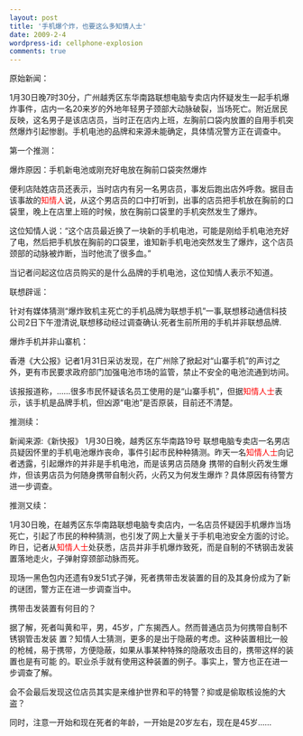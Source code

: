 ```yaml
---
layout: post
title: '手机爆个炸，也要这么多知情人士'
date: 2009-2-4
wordpress-id: cellphone-explosion
comments: true
---
```

原始新闻：

1月30日晚7时30分，广州越秀区东华南路联想电脑专卖店内怀疑发生一起手机爆炸事件，店内一名20来岁的外地年轻男子颈部大动脉破裂，当场死亡。附近居民反映，这名男子是该店店员，当时正在店内上班，左胸前口袋内放置的自用手机突然爆炸引起惨剧。手机电池的品牌和来源未能确定，具体情况警方正在调查中。

第一个推测：

爆炸原因：手机新电池或刚充好电放在胸前口袋突然爆炸

便利店陆姓店员还表示，当时店内有另一名男店员，事发后跑出店外呼救。据目击该事故的<span style="color: #ff0000">知情人</span>说，从这个男店员的口中打听到，出事的店员把手机放在胸前的口袋里，晚上在店里上班的时候，放在胸前口袋里的手机突然发生了爆炸。

这位知情人说：“这个店员最近换了一块新的手机电池，可能是刚给手机电池充好了电，然后把手机放在胸前的口袋里，谁知新手机电池突然发生了爆炸，这个店员颈部的动脉被炸断，当时他流了很多血。”

当记者问起这位店员购买的是什么品牌的手机电池，这位知情人表示不知道。

联想辟谣：

针对有媒体猜测“爆炸致机主死亡的手机品牌为联想手机”一事,联想移动通信科技公司2日下午澄清说,联想移动经过调查确认:死者生前所用的手机并非联想品牌.

爆炸手机并非山寨机：

香港《大公报》记者1月31日采访发现，在广州除了掀起对“山寨手机”的声讨之外，更有市民要求政府部门加强电池市场的监管，禁止不安全的电池流通到坊间。

该报报道称，……很多市民怀疑该名员工使用的是“山寨手机”，但据<span style="color: #ff0000">知情人士</span>表示，该手机是品牌手机，但凶源“电池”是否原装，目前还不清楚。

推测续：

新闻来源:《新快报》
1月30日晚，越秀区东华南路19号 联想电脑专卖店一名男店员疑因怀里的手机电池爆炸丧命，事件引起市民种种猜测。昨天一名<span style="color: #ff0000">知情人士</span>向记者透露，引起爆炸的并非是手机电池，而是该男店员随身 携带的自制火药发生爆炸，但该男店员为何随身携带自制火药，火药又为何发生爆炸？具体原因有待警方进一步调查。

推测又续：

1月30日晚，在越秀区东华南路联想电脑专卖店内，一名店员怀疑因手机爆炸当场死亡，引起了市民的种种猜测，也引发了网上大量关于手机电池安全方面的讨论。昨日，记者从<span style="color: #ff0000">知情人士</span>处获悉，店员并非手机爆炸致死，而是自制的不锈钢击发装置落地走火，子弹射穿颈部动脉而死。

现场一黑色包内还遗有9发51式子弹，死者携带击发装置的目的及其身份成为了新的谜团，警方正在进一步调查当中。

携带击发装置有何目的？

据了解，死者叫黄和平，男，45岁，广东揭西人。然而普通店员为何携带自制不锈钢管击发装 置？知情人士猜测，更多的是出于隐蔽的考虑。这种装置相比一般的枪械，易于携带，方便隐蔽，如果从事某种特殊的隐蔽攻击目的，携带这样的装置也是有可能 的。职业杀手就有使用这种装置的例子。事实上，警方也正在进一步调查了解。

会不会最后发现这位店员其实是来维护世界和平的特警？抑或是偷取核设施的大盗？

同时，注意一开始和现在死者的年龄，一开始是20岁左右，现在是45岁……
